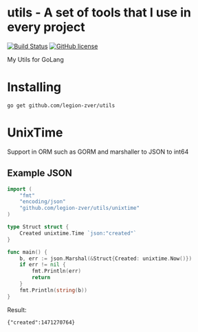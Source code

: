 # utils - A set of tools that I use in every project

[![Build Status](https://drone.io/github.com/legion-zver/utils/status.png)](https://drone.io/github.com/legion-zver/utils/latest) [![GitHub license](https://img.shields.io/badge/license-AGPL-blue.svg?style=flat-square)](https://raw.githubusercontent.com/legion-zver/utils/master/LICENSE)

My Utils for GoLang

# Installing

```
go get github.com/legion-zver/utils
```

# UnixTime

Support in ORM such as GORM and marshaller to JSON to int64

## Example JSON

```go
import (
    "fmt"
    "encoding/json"
    "github.com/legion-zver/utils/unixtime"
)

type Struct struct {
    Created unixtime.Time `json:"created"`
}

func main() {
    b, err := json.Marshal(&Struct{Created: unixtime.Now()})
    if err != nil {
        fmt.Println(err)
        return
    }
    fmt.Println(string(b))
}
```

Result:
```
{"created":1471270764}
```
